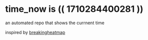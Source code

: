 # time_now is (( 1710284400281 ))

an automated repo that shows the currnent time

inspired by [breakingheatmap](https://github.com/breakingheatmap/breakingheatmap)